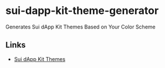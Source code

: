# sui-dapp-kit-theme-generator

Generates Sui dApp Kit Themes Based on Your Color Scheme

## Links

- [Sui dApp Kit Themes](https://sdk.mystenlabs.com/dapp-kit/themes)
